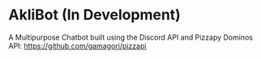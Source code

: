 # AkliBot (In Development)
A Multipurpose Chatbot built using the Discord API and Pizzapy Dominos API: https://github.com/gamagori/pizzapi
